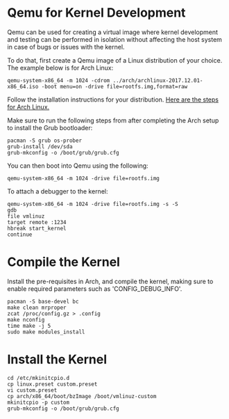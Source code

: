 # Qemu for Kernel Development

Qemu can be used for creating a virtual image where kernel development
and testing can be performed in isolation without affecting the host
system in case of bugs or issues with the kernel.

To do that, first create a Qemu image of a Linux distribution of your
choice. The example below is for Arch Linux:


```
qemu-system-x86_64 -m 1024 -cdrom ../arch/archlinux-2017.12.01-x86_64.iso -boot menu=on -drive file=rootfs.img,format=raw
```

Follow the installation instructions for your distribution. [Here are the steps for Arch Linux.](https://wiki.archlinux.org/index.php/installation_guide)

Make sure to run the following steps from after completing the Arch
setup to install the Grub bootloader:

```
pacman -S grub os-prober
grub-install /dev/sda
grub-mkconfig -o /boot/grub/grub.cfg
```

You can then boot into Qemu using the following:

```
qemu-system-x86_64 -m 1024 -drive file=rootfs.img
```

To attach a debugger to the kernel:

```
qemu-system-x86_64 -m 1024 -drive file=rootfs.img -s -S
gdb
file vmlinuz
target remote :1234
hbreak start_kernel
continue
```

# Compile the Kernel

Install the pre-requisites in Arch, and compile the kernel, making sure to enable
required parameters such as 'CONFIG_DEBUG_INFO'.

```
pacman -S base-devel bc
make clean mrproper
zcat /proc/config.gz > .config
make nconfig
time make -j 5
sudo make modules_install
```

# Install the Kernel

```
cd /etc/mkinitcpio.d
cp linux.preset custom.preset
vi custom.preset
cp arch/x86_64/boot/bzImage /boot/vmlinuz-custom
mkinitcpio -p custom
grub-mkconfig -o /boot/grub/grub.cfg
```
